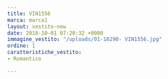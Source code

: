 ```yaml
---
title: VIN1556
marca: marca1
layout: vestito-new
date: 2018-10-01 07:20:32 +0000
immagine_vestito: "/uploads/01-18290- VIN1556.jpg"
ordine: 1
caratteristiche_vestito:
- Romantico

---
```

